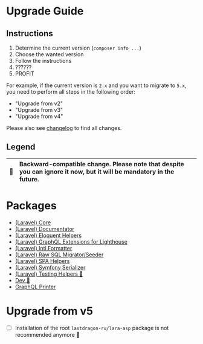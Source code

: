 # Upgrade Guide

[include:file]: ./docs/Shared/Upgrade.md
[//]: # (start: preprocess/8aaed7c3a55b57f9)
[//]: # (warning: Generated automatically. Do not edit.)

## Instructions

1. Determine the current version (`composer info ...`)
2. Choose the wanted version
3. Follow the instructions
4. ??????
5. PROFIT

For example, if the current version is `2.x` and you want to migrate to `5.x`, you need to perform all steps in the following order:

* "Upgrade from v2"
* "Upgrade from v3"
* "Upgrade from v4"

Please also see [changelog](https://github.com/LastDragon-ru/lara-asp/releases) to find all changes.

## Legend

| 🤝 | Backward-compatible change. Please note that despite you can ignore it now, but it will be mandatory in the future. |
|:--:|:--------------------------------------------------------------------------------------------------------------------|

[//]: # (end: preprocess/8aaed7c3a55b57f9)

# Packages

[include:package-list]: ./packages ({"template": "upgradable"})
[//]: # (start: preprocess/54260d8bcef12cc3)
[//]: # (warning: Generated automatically. Do not edit.)

* [(Laravel) Core](<packages/core/UPGRADE.md>)
* [(Laravel) Documentator](<packages/documentator/UPGRADE.md>)
* [(Laravel) Eloquent Helpers](<packages/eloquent/UPGRADE.md>)
* [(Laravel) GraphQL Extensions for Lighthouse](<packages/graphql/UPGRADE.md>)
* [(Laravel) Intl Formatter](<packages/formatter/UPGRADE.md>)
* [(Laravel) Raw SQL Migrator/Seeder](<packages/migrator/UPGRADE.md>)
* [(Laravel) SPA Helpers](<packages/spa/UPGRADE.md>)
* [(Laravel) Symfony Serializer](<packages/serializer/UPGRADE.md>)
* [(Laravel) Testing Helpers 🐝](<packages/testing/UPGRADE.md>)
* [Dev 🐝](<packages/dev/UPGRADE.md>)
* [GraphQL Printer](<packages/graphql-printer/UPGRADE.md>)

[//]: # (end: preprocess/54260d8bcef12cc3)

# Upgrade from v5

* [ ] Installation of the root `lastdragon-ru/lara-asp` package is not recommended anymore 🤝
